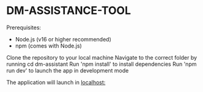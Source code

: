 # DM-ASSISTANCE-TOOL

Prerequisites:
- Node.js (v16 or higher recommended)
- npm (comes with Node.js)

Clone the repository to your local machine
Navigate to the correct folder by running cd dm-assistant
Run 'npm install' to install dependencies
Run 'npm run dev' to launch the app in development mode

The application will launch in [localhost:](http://localhost:5173/)